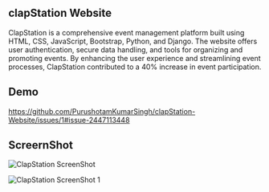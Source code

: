 
## clapStation Website

ClapStation is a comprehensive event management platform built using HTML, CSS, JavaScript, Bootstrap, Python, and Django. The website offers user authentication, secure data handling, and tools for organizing and promoting events. By enhancing the user experience and streamlining event processes, ClapStation contributed to a 40% increase in event participation.


## Demo

https://github.com/PurushotamKumarSingh/clapStation-Website/issues/1#issue-2447113448

## ScreernShot

![ClapStation ScreenShot](https://github.com/user-attachments/assets/14ee8493-ddd3-4e64-8fba-c3a052d3dc59)


![ClapStation ScreenShot 1](https://github.com/user-attachments/assets/2547565c-34bd-470d-b0af-a0c076b9adfd)
